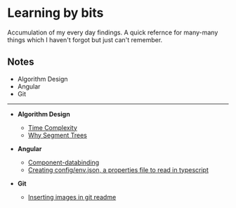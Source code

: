 # Learning by bits

Accumulation of my every day findings. A quick refernce for many-many things which I haven't forgot but just can't remember.

## Notes

* Algorithm Design
* Angular
* Git


---

* **Algorithm Design**
  * [Time Complexity](https://github.com/zuhi/Learning_by_bits/blob/master/AlgorithmDesign/TimeComplexity.md)
  * [Why Segment Trees](https://github.com/zuhi/Learning_by_bits/blob/master/AlgorithmDesign/WhySegmentTrees.md)
  
* **Angular** 
  * [Component-databinding](https://github.com/zuhi/Learning_by_bits/blob/master/angular/components-databinding.md)
  * [Creating config/env.json, a properties file to read in typescript](https://github.com/zuhi/Learning_by_bits/blob/master/angular/creating-configproperties.md)

* **Git** 
  * [Inserting images in git readme](https://github.com/zuhi/Learning_by_bits/blob/master/git/images-in-readme.md)